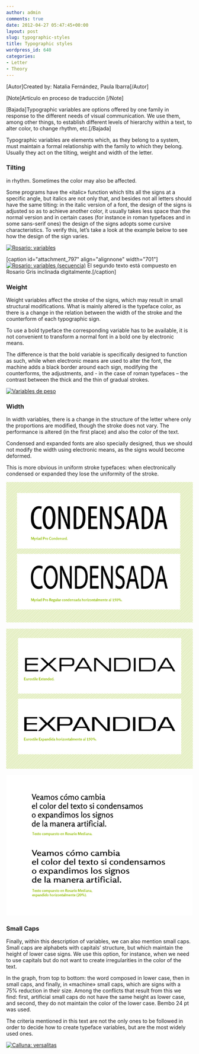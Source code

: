 ```yaml
---
author: admin
comments: true
date: 2012-04-27 05:47:45+00:00
layout: post
slug: typographic-styles
title: Typographic styles
wordpress_id: 640
categories:
- Letter
- Theory
---
```


[Autor]Created by: Natalia Fernández, Paula Ibarra[/Autor]

[Note]Artículo en proceso de traducción [/Note]

[Bajada]Typographic variables are options offered by one family in response to the different needs of visual communication. We use them, among other things, to establish different levels of hierarchy within a text, to alter color, to change rhythm, etc.[/Bajada]

Typographic variables are elements which, as they belong to a system, must maintain a formal relationship with the family to which they belong. Usually they act on the tilting, weight and width of the letter.


### Tilting


in rhythm. Sometimes the color may also be affected.

Some programs have the «italic» function which tilts all the signs at a specific angle, but italics are not only that, and besides not all letters should have the same tilting: in the italic version of a font, the design of the signs is adjusted so as to achieve another color, it usually takes less space than the normal version and in certain cases (for instance in roman typefaces and in some sans-serif ones) the design of the signs adopts some cursive characteristics. To verify this, let’s take a look at the example below to see how the design of the sign varies.

[![Rosario: variables](http://www.oert.org/wp-content/uploads/2012/07/T06A_01-rosario_a__variables1.jpg)](http://www.oert.org/wp-content/uploads/2012/07/T06A_01-rosario_a__variables1.jpg)

[caption id="attachment_797" align="alignnone" width="701"][![Rosario: variables (secuencia)](http://www.oert.org/wp-content/uploads/2012/07/T06A_02-rosario_variables_secuencia1.jpg)](http://www.oert.org/wp-content/uploads/2012/07/T06A_02-rosario_variables_secuencia1.jpg) El segundo texto está compuesto en Rosario Gris inclinada digitalmente.[/caption]


### Weight


Weight variables affect the stroke of the signs, which may result in small structural modifications. What is mainly altered is the typeface color, as there is a change in the relation between the width of the stroke and the counterform of each typographic sign. 

To use a bold typeface the corresponding variable has to be available, it is not convenient to transform a normal font in a bold one by electronic means.

The difference is that the bold variable is specifically designed to function as such, while when electronic means are used to alter the font, the machine adds a black border around each sign, modifying the counterforms, the adjustments, and - in the case of roman typefaces – the contrast between the thick and the thin of gradual strokes.

[![Variables de peso](http://www.oert.org/wp-content/uploads/2012/07/T06A_03-variables_stroke1.jpg)](http://www.oert.org/wp-content/uploads/2012/07/T06A_03-variables_stroke1.jpg)


### Width


In width variables, there is a change in the structure of the letter where only the proportions are modified, though the stroke does not vary. The performance is altered (in the first place) and also the color of the text.

Condensed and expanded fonts are also specially designed, thus we should not modify the width using electronic means, as the signs would become deformed.

This is more obvious in uniform stroke typefaces: when electronically condensed or expanded they lose the uniformity of the stroke.

![T06A_04-myriad_condensada11](/en-US/images/T06A_04-myriad_condensada11.jpeg)

![T06A_05_eurostile_expandida11](/en-US/images/T06A_05_eurostile_expandida11.jpeg)

![T06A_07-texto_expandido1](/en-US/images/T06A_07-texto_expandido1.jpeg)



### Small Caps


Finally, within this description of variables, we can also mention small caps. Small caps are alphabets with capitals’ structure, but which maintain the height of lower case signs. We use this option, for instance, when we need to use capitals but do not want to create irregularities in the color of the text.  

In the graph, from top to bottom: the word composed in lower case, then in small caps, and finally, in «machine» small caps, which are signs with a 75% reduction in their size. Among the conflicts that result from this we find: first, artificial small caps do not have the same height as lower case, and second, they do not maintain the color of the lower case. Bembo 24 pt was used. 

The criteria mentioned in this text are not the only ones to be followed in order to decide how to create typeface variables, but are the most widely used ones.

[![Calluna: versalitas](http://www.oert.org/wp-content/uploads/2012/07/T06A_06-versalitas1.jpg)](http://www.oert.org/wp-content/uploads/2012/07/T06A_06-versalitas1.jpg)
